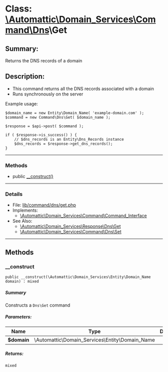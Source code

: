 # Class: [\Automattic](../namespaces/automattic.md)[\Domain_Services](../namespaces/automattic-domain-services.md)[\Command](../namespaces/automattic-domain-services-command.md)[\Dns](../namespaces/automattic-domain-services-command-dns.md)\Get

## Summary:

Returns the DNS records of a domain

## Description:

- This command returns all the DNS records associated with a domain
- Runs synchronously on the server

Example usage:

```
$domain_name = new Entity\Domain_Name( 'example-domain.com' );
$command = new Command\Dns\Get( $domain_name );

$response = $api->post( $command );

if ( $response->is_success() ) {
    // $dns_records is an Entity\Dns_Records instance
    $dns_records = $response->get_dns_records();
}
```


---

### Methods

* public [__construct()](#method___construct)

---

### Details

* File: [lib/command/dns/get.php](../../lib/command/dns/get.php)
* Implements:
  * [\Automattic\Domain_Services\Command\Command_Interface](../classes/Automattic-Domain-Services-Command-Command-Interface.md)
* See Also:
  * [\Automattic\Domain_Services\Response\Dns\Get](../classes/Automattic-Domain-Services-Response-Dns-Get.md)
  * [\Automattic\Domain_Services\Command\Dns\Set](../classes/Automattic-Domain-Services-Command-Dns-Set.md)

---

## Methods

<a id="method___construct"></a>
### __construct

```
public __construct(\Automattic\Domain_Services\Entity\Domain_Name  domain) : mixed
```

##### Summary

Constructs a `Dns\Get` command

##### Parameters:

| Name | Type | Default |
|------|------|---------|
| **$domain** | \Automattic\Domain_Services\Entity\Domain_Name |  |

##### Returns:

```
mixed
```
